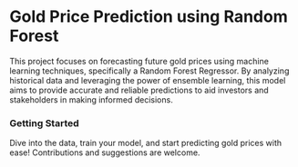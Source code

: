 # Gold Price Prediction using Random Forest

This project focuses on forecasting future gold prices using machine learning techniques, specifically a Random Forest Regressor. By analyzing historical data and leveraging the power of ensemble learning, this model aims to provide accurate and reliable predictions to aid investors and stakeholders in making informed decisions.

### Getting Started

Dive into the data, train your model, and start predicting gold prices with ease! Contributions and suggestions are welcome.
